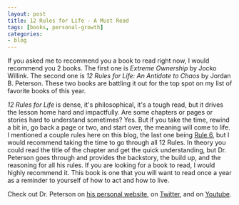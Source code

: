 ```yaml
---
layout: post
title: 12 Rules for Life - A Must Read
tags: [books, personal-growth]
categories:
- blog
---
```


If you asked me to recommend you a book to read right now, I would recommend you 2 books. The first one is *Extreme Ownership* by Jocko Willink. The second one is *12 Rules for Life: An Antidote to Chaos* by Jordan B. Peterson. These two books are battling it out for the top spot on my list of favorite books of this year. 

*12 Rules for Life* is dense, it's philosophical, it's a tough read, but it drives the lesson home hard and impactfully. Are some chapters or pages or stories hard to understand sometimes? Yes. But if you take the time, rewind a bit in, go back a page or two, and start over, the meaning will come to life. I mentioned a couple rules here on this blog, the last one being [Rule 6](/blog/2018/04/29/set-your-house), but I would recommend taking the time to go through all 12 Rules. In theory you could read the title of the chapter and get the quick understanding, but Dr. Peterson goes through and provides the backstory, the build up, and the reasoning for all his rules. If you are looking for a book to read, I would highly recommend it. This book is one that you will want to read once a year as a reminder to yourself of how to act and how to live.

Check out Dr. Peterson on [his personal website](https://jordanbpeterson.com/), on [Twitter](https://twitter.com/jordanbpeterson), and on [Youtube](https://www.youtube.com/c/jordanpetersonvideos). 